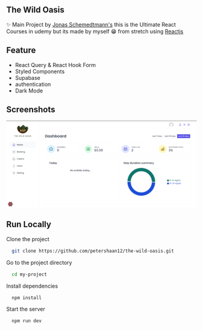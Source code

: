 ## The Wild Oasis

✨ Main Project by <a href="https://github.com/jonasschmedtmann" target="_blank">Jonas Schemedtmann's</a> this is the Ultimate React Courses in udemy but its made by myself 😁 from stretch using <a href="https://react.dev/" target="_blank">Reactjs</a>

## Feature

- React Query & React Hook Form
- Styled Components
- Supabase
- authentication
- Dark Mode

## Screenshots

![App Screenshot](https://raw.githubusercontent.com/petershaan12/the-wild-oasis/main/public/screenshoot.png)

## Run Locally

Clone the project

```bash
  git clone https://github.com/petershaan12/the-wild-oasis.git
```

Go to the project directory

```bash
  cd my-project
```

Install dependencies

```bash
  npm install
```

Start the server

```bash
  npm run dev
```
